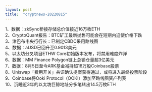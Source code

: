 ```yaml
---
layout: post
title:  "cryptnews-20220815"
---
```

1、数据：zkSync桥接存储总价值接近16万枚ETH  
2、CryptoQuant报告：BTC矿工最新抛售可能会在短期内迫使价格下跌  
3、津巴布韦央行行长：已制定CBDC采用路线图  
4、数据：aUSD已回升至0.9013美元  
5、以太坊分叉项目ETHW Core初始版本发布，将禁用难度炸弹  
6、数据：MM Finance Polygon链上总锁仓量超3亿美元  
7、数据：8月5日至今ARK基金减持超18万股Coinbase股票  
8、Uniswap「费用开关」共识确认提案获得通过，或将进入最终投票阶段  
9、Coinbase将Ooki Protocol（OOKI）添加至路线图资产列表  
10、沉睡近3年的以太坊巨鲸地址分多笔转出14.5万枚ETH  
